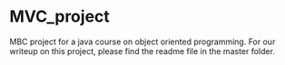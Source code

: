 # MVC_project
MBC project for a java course on object oriented programming. For our writeup on this project, please find the readme file in the master folder.
